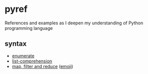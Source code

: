 # pyref
References and examples as I deepen my understanding of Python programming language

## syntax
- [enumerate](./syntax/enumerate.py)
- [list-comprehension](./syntax/list-comprehension.py)
- [map, filter and reduce](./syntax/map-filter-reduce.py) ([emoji](./syntax/map-filter-reduce-in-emoji.png))
